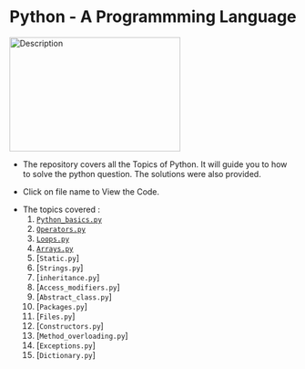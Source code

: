 # Python - A Programmming Language

<img src="https://github.com/user-attachments/assets/f09db91d-799b-42fa-a355-f0d621ef1e5f" alt="Description" width="300" height="200">

+ The repository covers all the Topics of Python. It will guide you to how to solve the python question. The solutions were also provided.
- Click on file name to View the Code.
+ The topics covered :
  1. [`Python_basics.py`](https://github.com/Saikiran-Erukonda/Python_learning_assessment/blob/main/1_python_basics.md)
  2. [`Operators.py`](https://github.com/Saikiran-Erukonda/Python_learning_assessment/blob/main/2.Operators.md)
  3. [`Loops.py`](https://github.com/Saikiran-Erukonda/Python_learning_assessment/blob/main/3.Loops.md)
  4. [`Arrays.py`](https://github.com/Saikiran-Erukonda/Python_learning_assessment/blob/main/4.Arrays.md)
  5. [`Static.py`]
  6. [`Strings.py`]
  7. [`inheritance.py`]
  8. [`Access_modifiers.py`]
  9. [`Abstract_class.py`]
  10. [`Packages.py`]
  11. [`Files.py`]
  12. [`Constructors.py`]
  13. [`Method_overloading.py`]
  14. [`Exceptions.py`]
  15. [`Dictionary.py`]
